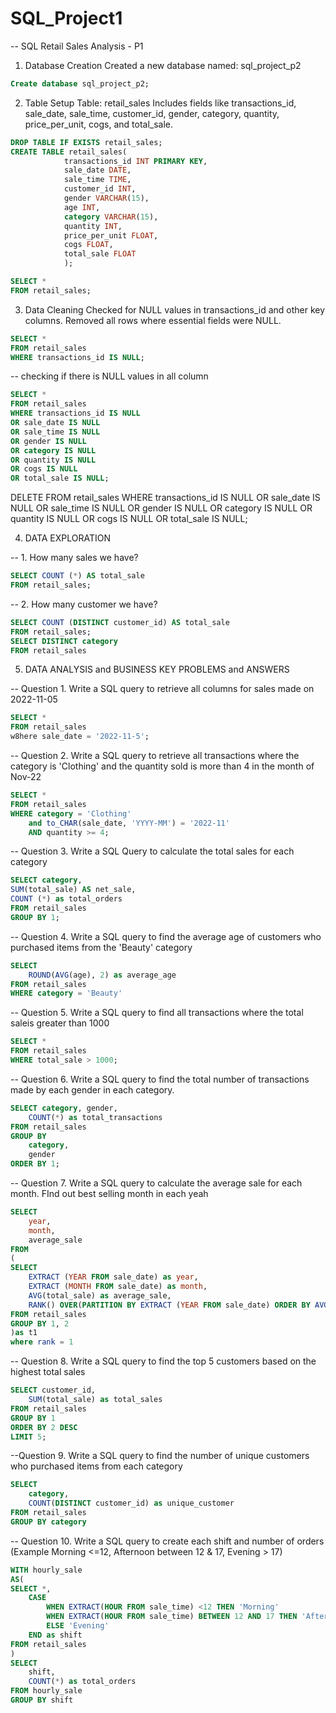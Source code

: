 # SQL_Project1

-- SQL Retail Sales Analysis - P1
1.  Database Creation
Created a new database named: sql_project_p2
```sql
Create database sql_project_p2;
```


 2. Table Setup
Table: retail_sales
Includes fields like transactions_id, sale_date, sale_time, customer_id, gender, category, quantity, price_per_unit, cogs, and total_sale.
```sql
DROP TABLE IF EXISTS retail_sales;
CREATE TABLE retail_sales(
			transactions_id	INT PRIMARY KEY,
			sale_date DATE,	
			sale_time TIME, 	
			customer_id INT,
			gender VARCHAR(15),	
			age INT,
			category VARCHAR(15),	
			quantity INT,
			price_per_unit FLOAT,
			cogs FLOAT,
			total_sale FLOAT
			);
```
```sql
SELECT *
FROM retail_sales;
```
3. Data Cleaning
Checked for NULL values in transactions_id and other key columns.
Removed all rows where essential fields were NULL.

```sql
SELECT *
FROM retail_sales
WHERE transactions_id IS NULL;
```

-- checking if there is NULL values in all column
```sql
SELECT *
FROM retail_sales
WHERE transactions_id IS NULL
OR sale_date IS NULL
OR sale_time IS NULL
OR gender IS NULL
OR category IS NULL
OR quantity IS NULL
OR cogs IS NULL
OR total_sale IS NULL;
```

DELETE FROM retail_sales
WHERE transactions_id IS NULL
OR sale_date IS NULL
OR sale_time IS NULL
OR gender IS NULL
OR category IS NULL
OR quantity IS NULL
OR cogs IS NULL
OR total_sale IS NULL;

4. DATA EXPLORATION

-- 1. How many sales we have?
``` sql
SELECT COUNT (*) AS total_sale 
FROM retail_sales;
```

-- 2. How many customer we have?
``` sql
SELECT COUNT (DISTINCT customer_id) AS total_sale 
FROM retail_sales;
SELECT DISTINCT category
FROM retail_sales
```
5. DATA ANALYSIS and BUSINESS KEY PROBLEMS and ANSWERS

-- Question 1. Write a SQL query to retrieve all columns for sales made on 2022-11-05
``` sql
SELECT *
FROM retail_sales
w8here sale_date = '2022-11-5';
```
 
-- Question 2. Write a SQL query to retrieve all transactions where the category is 'Clothing' and the quantity sold is more than 4 in the month of Nov-22
``` sql
SELECT *
FROM retail_sales
WHERE category = 'Clothing'
	and to_CHAR(sale_date, 'YYYY-MM') = '2022-11'
	AND quantity >= 4;
```
-- Question 3. Write a SQL Query to calculate the total sales for each category
``` sql
SELECT category,
SUM(total_sale) AS net_sale,
COUNT (*) as total_orders
FROM retail_sales
GROUP BY 1;
```
-- Question 4. Write a SQL query to find the average age of customers who purchased items from the 'Beauty' category
``` sql
SELECT 
	ROUND(AVG(age), 2) as average_age
FROM retail_sales
WHERE category = 'Beauty'
```
-- Question 5. Write a SQL query to find all transactions where the total saleis greater than 1000
``` sql
SELECT *
FROM retail_sales
WHERE total_sale > 1000;
```
-- Question 6. Write a SQL query to find the total number of transactions made by each gender in each category.
``` sql
SELECT category, gender, 
	COUNT(*) as total_transactions
FROM retail_sales
GROUP BY 
	category,
	gender
ORDER BY 1;
```
-- Question 7. Write a SQL query to calculate the average sale for each month. FInd out best selling month in each yeah
``` sql
SELECT 
	year,
	month,
	average_sale
FROM
(
SELECT 
	EXTRACT (YEAR FROM sale_date) as year,
	EXTRACT (MONTH FROM sale_date) as month,
	AVG(total_sale) as average_sale,
	RANK() OVER(PARTITION BY EXTRACT (YEAR FROM sale_date) ORDER BY AVG (total_sale) DESC) as rank
FROM retail_sales
GROUP BY 1, 2
)as t1
where rank = 1
```
-- Question 8. Write a SQL query to find the top 5 customers based on the highest total sales
``` sql
SELECT customer_id,
	SUM(total_sale) as total_sales
FROM retail_sales
GROUP BY 1
ORDER BY 2 DESC
LIMIT 5;
```
--Question 9. Write a SQL query to find the number of unique customers who purchased items from each category
``` sql
SELECT
	category,
	COUNT(DISTINCT customer_id) as unique_customer
FROM retail_sales
GROUP BY category
```
-- Question 10. Write a SQL query to create each shift and number of orders (Example Morning <=12, Afternoon between 12 & 17, Evening > 17)
``` sql
WITH hourly_sale
AS(
SELECT *,
	CASE
		WHEN EXTRACT(HOUR FROM sale_time) <12 THEN 'Morning'
		WHEN EXTRACT(HOUR FROM sale_time) BETWEEN 12 AND 17 THEN 'Afternoon'
		ELSE 'Evening'
	END as shift
FROM retail_sales
)
SELECT 
	shift,
	COUNT(*) as total_orders
FROM hourly_sale
GROUP BY shift
```
